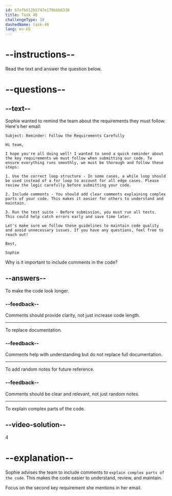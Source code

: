 ```yaml
---
id: 67efb612b5747e170bbb0330
title: Task 48
challengeType: 19
dashedName: task-48
lang: en-US
---
```


<!-- READING -->

# --instructions--

Read the text and answer the question below.

# --questions--

## --text--

Sophie wanted to remind the team about the requirements they must follow. Here's her email:

`Subject: Reminder: Follow the Requirements Carefully`

`Hi team,`

`I hope you're all doing well! I wanted to send a quick reminder about the key requirements we must follow when submitting our code. To ensure everything runs smoothly, we must be thorough and follow these steps:`

`1. Use the correct loop structure - In some cases, a while loop should be used instead of a for loop to account for all edge cases. Please review the logic carefully before submitting your code.`

`2. Include comments - You should add clear comments explaining complex parts of your code. This makes it easier for others to understand and maintain.`

`3. Run the test suite - Before submission, you must run all tests. This could help catch errors early and save time later.`

`Let's make sure we follow these guidelines to maintain code quality and avoid unnecessary issues. If you have any questions, feel free to reach out!`

`Best,`

`Sophie`

Why is it important to include comments in the code?

## --answers--

To make the code look longer.

### --feedback--

Comments should provide clarity, not just increase code length.

---

To replace documentation.

### --feedback--

Comments help with understanding but do not replace full documentation.

---

To add random notes for future reference.

### --feedback--

Comments should be clear and relevant, not just random notes.

---

To explain complex parts of the code.

## --video-solution--

4

# --explanation--

Sophie advises the team to include comments to `explain complex parts of the code`. This makes the code easier to understand, review, and maintain.

Focus on the second key requirement she mentions in her email.
